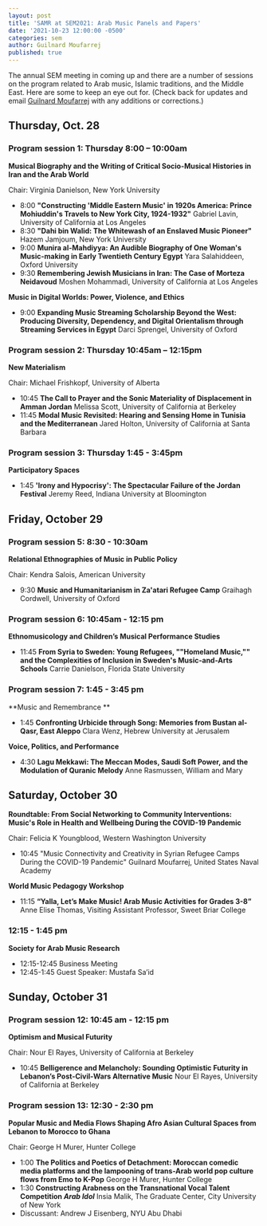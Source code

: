 ```yaml
---
layout: post
title: 'SAMR at SEM2021: Arab Music Panels and Papers'
date: '2021-10-23 12:00:00 -0500'
categories: sem
author: Guilnard Moufarrej
published: true
---
```

The annual SEM meeting in coming up and there are a number of sessions on the program related to Arab music, Islamic traditions, and the Middle East. Here are some to keep an eye out for. (Check back for updates and email [Guilnard Moufarrej](mailto:guilnard.moufarrej@gmail.com) with any additions or corrections.)

##  Thursday, Oct. 28

### Program session 1: Thursday 8:00 – 10:00am

**Musical Biography and the Writing of Critical Socio-Musical Histories in Iran and the Arab World**  

Chair: Virginia Danielson, New York University 

* 8:00 **"Constructing 'Middle Eastern Music' in 1920s America: Prince Mohiuddin's Travels to  New York City, 1924-1932"** Gabriel Lavin, University of California at Los Angeles 
* 8:30 **"Dahi bin Walid: The Whitewash of an Enslaved Music Pioneer"** Hazem Jamjoum, New York University 
* 9:00 **Munira al-Mahdiyya: An Audible Biography of One Woman's Music-making in Early Twentieth Century Egypt** Yara Salahiddeen, Oxford University 
* 9:30 **Remembering Jewish Musicians in Iran: The Case of Morteza Neidavoud** Moshen Mohammadi, University of California at Los Angeles 

**Music in Digital Worlds: Power, Violence, and Ethics**

* 9:00 **Expanding Music Streaming Scholarship Beyond the West: Producing Diversity, Dependency, and Digital Orientalism through Streaming Services in Egypt** Darci Sprengel, University of Oxford 

### Program session 2: Thursday 10:45am – 12:15pm

**New Materialism**  

Chair: Michael Frishkopf, University of Alberta

* 10:45 **The Call to Prayer and the Sonic Materiality of Displacement in Amman Jordan** Melissa Scott, University of California at Berkeley 
* 11:45 **Modal Music Revisited: Hearing and Sensing Home in Tunisia and the Mediterranean** Jared Holton, University of California at Santa Barbara 

### Program session 3: Thursday 1:45 - 3:45pm 

**Participatory Spaces**

* 1:45 **'Irony and Hypocrisy': The Spectacular Failure of the Jordan Festival** Jeremy Reed, Indiana University at Bloomington 

## Friday, October 29

### Program session 5: 8:30 - 10:30am 

**Relational Ethnographies of Music in Public Policy**

Chair: Kendra Salois, American University 

* 9:30 **Music and Humanitarianism in Za'atari Refugee Camp** Graihagh Cordwell, University of Oxford 

### Program session 6: 10:45am - 12:15 pm 

**Ethnomusicology and Children’s Musical Performance Studies**

* 11:45 **From Syria to Sweden: Young Refugees, ""Homeland Music,"" and the Complexities of Inclusion in Sweden's Music-and-Arts Schools** Carrie Danielson, Florida State University 

### Program session 7: 1:45 - 3:45 pm

**Music and Remembrance **

* 1:45 **Confronting Urbicide through Song: Memories from Bustan al-Qasr, East Aleppo** Clara Wenz, Hebrew University at Jerusalem 

**Voice, Politics, and Performance**

* 4:30 **Lagu Mekkawi: The Meccan Modes, Saudi Soft Power, and the Modulation of Quranic Melody** Anne Rasmussen, William and Mary 

## Saturday, October 30 

**Roundtable: From Social Networking to Community Interventions: Music's Role in Health and Wellbeing During the COVID-19 Pandemic**

Chair: Felicia K Youngblood, Western Washington University

* 10:45 "Music Connectivity and Creativity in Syrian Refugee Camps During the COVID-19 Pandemic" Guilnard Moufarrej, United States Naval Academy

**World Music Pedagogy Workshop**

* 11:15 **“Yalla, Let’s Make Music! Arab Music Activities for Grades 3-8”** Anne Elise Thomas, Visiting Assistant Professor, Sweet Briar College 

### 12:15 - 1:45 pm

**Society for Arab Music Research**

* 12:15-12:45 Business Meeting
* 12:45-1:45 Guest Speaker: Mustafa Sa’id 

## Sunday, October 31 

### Program session 12: 10:45 am - 12:15 pm 

**Optimism and Musical Futurity**

Chair: Nour El Rayes, University of California at Berkeley 

* 10:45 **Belligerence and Melancholy: Sounding Optimistic Futurity in Lebanon’s Post-Civil-Wars Alternative Music** Nour El Rayes, University of California at Berkeley 

### Program session 13: 12:30 - 2:30 pm 

**Popular Music and Media Flows Shaping Afro Asian Cultural Spaces from Lebanon to Morocco to Ghana**

Chair: George H Murer, Hunter College 

* 1:00 **The Politics and Poetics of Detachment: Moroccan comedic media platforms and the lampooning of trans-Arab world pop culture flows from Emo to K-Pop** George H Murer, Hunter College 
* 1:30 **Constructing Arabness on the Transnational Vocal Talent Competition *Arab Idol*** Insia Malik, The Graduate Center, City University of New York 
* Discussant: Andrew J Eisenberg, NYU Abu Dhabi 

